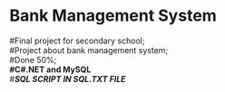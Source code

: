 # Bank Management System
#Final project for secondary school;<br>
#Project about bank management system;<br>
#Done 50%;<br>
<b>#C#.NET and MySQL</b><br>
#___SQL SCRIPT IN SQL.TXT FILE___
